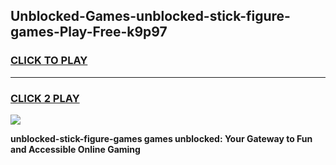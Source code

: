 
## Unblocked-Games-unblocked-stick-figure-games-Play-Free-k9p97
<h3>
<a href="https://premium76.site?title=unblocked-stick-figure-games&ref=15A">CLICK TO PLAY</a></h3>
<hr>

<h3>
<a href="https://premium76.site?title=unblocked-stick-figure-games&ref=15A">CLICK 2 PLAY</a>
  
</h3>

<a href="https://premium76.site?title=unblocked-stick-figure-games&ref=15A"><img src="https://clearcache.store/games.png"></a>


**unblocked-stick-figure-games games unblocked: Your Gateway to Fun and Accessible Online Gaming**
